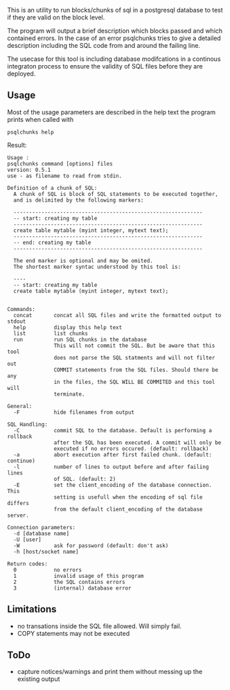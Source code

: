 This is an utility to run blocks/chunks of sql in a
postgresql database to test if they are valid on the block level.

The program will output a brief description which blocks passed and which
contained errors. In the case of an error psqlchunks tries to give
a detailed description including the SQL code from and around the
failing line.

The usecase for this tool is including database modifcations in a 
continous integraton process to ensure the validity of SQL files
before they are deployed.


Usage
-----

Most of the usage parameters are described in the help text
the program prints when called with

    psqlchunks help


Result:


    Usage :  
    psqlchunks command [options] files
    version: 0.5.1
    use - as filename to read from stdin.
    
    Definition of a chunk of SQL:
      A chunk of SQL is block of SQL statements to be executed together,
      and is delimited by the following markers:
    
      -------------------------------------------------------------
      -- start: creating my table
      -------------------------------------------------------------
      create table mytable (myint integer, mytext text);
      -------------------------------------------------------------
      -- end: creating my table
      -------------------------------------------------------------
    
      The end marker is optional and may be omited.
      The shortest marker syntac understood by this tool is:
    
      ----
      -- start: creating my table
      create table mytable (myint integer, mytext text);
    
    
    Commands:
      concat       concat all SQL files and write the formatted output to stdout
      help         display this help text
      list         list chunks
      run          run SQL chunks in the database
                   This will not commit the SQL. But be aware that this tool
                   does not parse the SQL statments and will not filter out
                   COMMIT statements from the SQL files. Should there be any
                   in the files, the SQL WILL BE COMMITED and this tool will
                   terminate.
    
    General:
      -F           hide filenames from output
    
    SQL Handling:
      -C           commit SQL to the database. Default is performing a rollback
                   after the SQL has been executed. A commit will only be
                   executed if no errors occured. (default: rollback)
      -a           abort execution after first failed chunk. (default: continue)
      -l           number of lines to output before and after failing lines
                   of SQL. (default: 2)
      -E           set the client_encoding of the database connection. This
                   setting is usefull when the encoding of sql file differs
                   from the default client_encoding of the database server.

    Connection parameters:
      -d [database name]
      -U [user]
      -W           ask for password (default: don't ask)
      -h [host/socket name]
    
    Return codes:
      0            no errors
      1            invalid usage of this program
      2            the SQL contains errors
      3            (internal) database error


Limitations
-----------

- no transations inside the SQL file allowed. Will simply fail.
- COPY statements may not be executed


ToDo
----

- capture notices/warnings and print them without messing up the existing output
